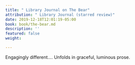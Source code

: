 ```yaml
---
title: " Library Journal on The Bear"
attribution: " Library Journal (starred review)"
date: 2019-12-18T12:01:19-05:00
book: book/the-bear.md
description: ''
featured: false
weight: 

---
```

Engagingly different…. Unfolds in graceful, luminous prose.